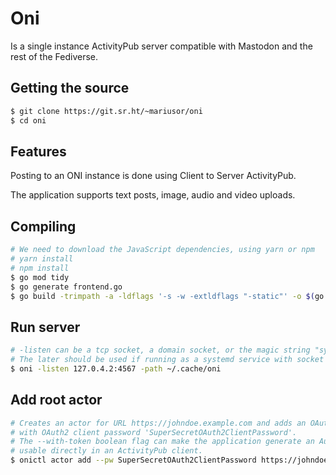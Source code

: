 # Oni

Is a single instance ActivityPub server compatible with Mastodon and the rest of the Fediverse.


## Getting the source

```sh
$ git clone https://git.sr.ht/~mariusor/oni
$ cd oni
```

## Features

Posting to an ONI instance is done using Client to Server ActivityPub.

The application supports text posts, image, audio and video uploads.

## Compiling

```sh
# We need to download the JavaScript dependencies, using yarn or npm
# yarn install
# npm install 
$ go mod tidy
$ go generate frontend.go
$ go build -trimpath -a -ldflags '-s -w -extldflags "-static"' -o $(go env GOPATH)/bin/oni ./cmd/oni/main.go
```

## Run server

```sh
# -listen can be a tcp socket, a domain socket, or the magic string "systemd"
# The later should be used if running as a systemd service with socket activation
$ oni -listen 127.0.4.2:4567 -path ~/.cache/oni 
```

## Add root actor 

```sh
# Creates an actor for URL https://johndoe.example.com and adds an OAuth2 client application with name 'johndoe.example.com'
# with OAuth2 client password 'SuperSecretOAuth2ClientPassword'. 
# The --with-token boolean flag can make the application generate an Authorization header containing a Bearer token 
# usable directly in an ActivityPub client.
$ onictl actor add --pw SuperSecretOAuth2ClientPassword https://johndoe.example.com
```
